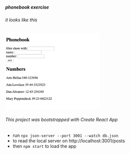 ##### phonebook exercise

###### it looks like this

<img src="src/screenshot.png" width="300" />

###### This project was bootstrapped with Create React App

- run `npx json-server --port 3001 --watch db.json`
- to read the local server on http://localhost:3001/posts
- then `npm start` to load the app
